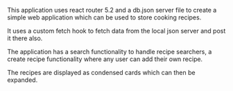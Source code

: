 This application uses react router 5.2 and a db.json server file to create a simple web application which can be used to store cooking recipes. 

It uses a custom fetch hook to fetch data from the local json server and post it there also. 

The application has a search functionality to handle recipe searchers, a create recipe functionality where any user can add their own recipe. 

The recipes are displayed as condensed cards which can then be expanded. 
